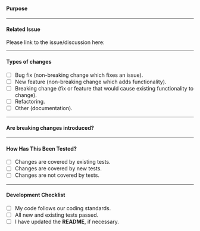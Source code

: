 <!-- Provide a general summary of your changes in the Title above -->

#### Purpose

<!-- This area should provide an overview of why this pull request is being created.  -->
<!-- We shouldn’t assume familiarity with the history of this work. -->

<!-- "What is the context of this pull request? Why is this change required? What problem does it solve?" -->
<!-- "What is the current behaviour?" -->
<!-- "What is the new behaviour (if this is a feature change)?" -->

---

#### Related Issue

<!-- This project only accepts pull requests related to open issues or new features.  -->
<!-- If suggesting a new feature or change, please discuss it in discussions first.  -->
<!-- If fixing a bug, there should be an issue describing it with steps to reproduce.  -->
<!-- Please note only one ticket per pull request. -->

Please link to the issue/discussion here:

---

#### Types of changes

<!-- What types of changes does your code introduce? Put an `x` in all the boxes that apply: -->

- [ ] Bug fix (non-breaking change which fixes an issue).
- [ ] New feature (non-breaking change which adds functionality).
- [ ] Breaking change (fix or feature that would cause existing functionality to change).
- [ ] Refactoring.
- [ ] Other (documentation).

---

#### Are breaking changes introduced?

<!-- Does this PR introduce a breaking change? -->
<!-- What are the breaking changes and what changes are needed in projects due to this PR? -->

---

#### How Has This Been Tested?

<!--
- Please describe in detail how you tested your changes.
- Have you run tests to see how your change affects other areas of the code?
- Is this covered by existing tests? New ones? If no, why not?
-->

- [ ] Changes are covered by existing tests.
- [ ] Changes are covered by new tests.
- [ ] Changes are not covered by tests.

---

#### Development Checklist

<!-- Go over all the following points, and put an `x` in all the boxes that apply. -->
<!-- If you're unsure about any of these, don't hesitate to ask. We're here to help! -->

- [ ] My code follows our coding standards.
- [ ] All new and existing tests passed.
- [ ] I have updated the **README**, if necessary.
